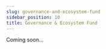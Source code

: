 ```yaml
---
slug: governance-and-ecosystem-fund
sidebar_position: 10
title: Governance & Ecosystem Fund
---
```


Coming soon...